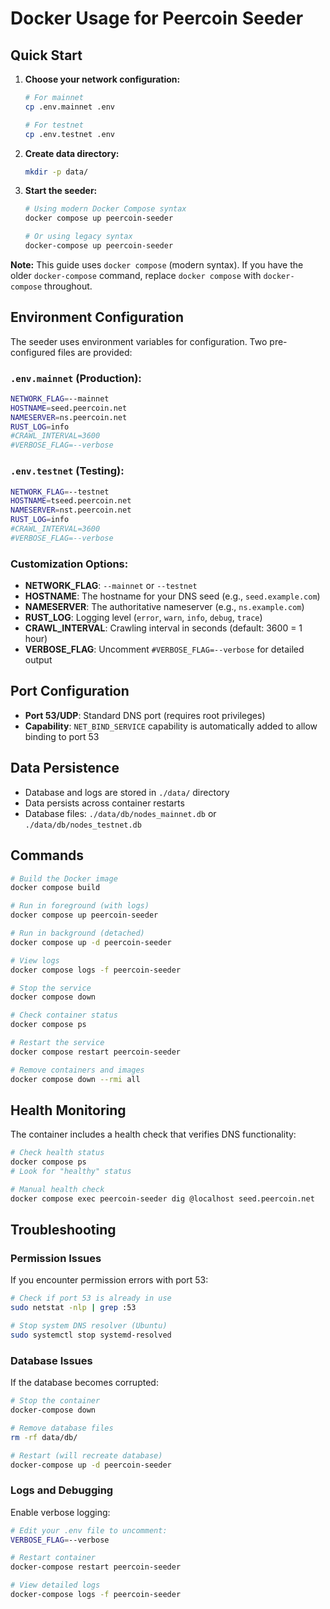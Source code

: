 # Docker Usage for Peercoin Seeder

## Quick Start

1. **Choose your network configuration:**
   ```bash
   # For mainnet
   cp .env.mainnet .env
   
   # For testnet  
   cp .env.testnet .env
   ```

2. **Create data directory:**
   ```bash
   mkdir -p data/
   ```

3. **Start the seeder:**
   ```bash
   # Using modern Docker Compose syntax
   docker compose up peercoin-seeder
   
   # Or using legacy syntax
   docker-compose up peercoin-seeder
   ```

**Note:** This guide uses `docker compose` (modern syntax). If you have the older `docker-compose` command, replace `docker compose` with `docker-compose` throughout.

## Environment Configuration

The seeder uses environment variables for configuration. Two pre-configured files are provided:

### `.env.mainnet` (Production):
```bash
NETWORK_FLAG=--mainnet
HOSTNAME=seed.peercoin.net
NAMESERVER=ns.peercoin.net
RUST_LOG=info
#CRAWL_INTERVAL=3600
#VERBOSE_FLAG=--verbose
```

### `.env.testnet` (Testing):
```bash
NETWORK_FLAG=--testnet
HOSTNAME=tseed.peercoin.net
NAMESERVER=nst.peercoin.net
RUST_LOG=info
#CRAWL_INTERVAL=3600
#VERBOSE_FLAG=--verbose
```

### Customization Options:

- **NETWORK_FLAG**: `--mainnet` or `--testnet`
- **HOSTNAME**: The hostname for your DNS seed (e.g., `seed.example.com`)
- **NAMESERVER**: The authoritative nameserver (e.g., `ns.example.com`)
- **RUST_LOG**: Logging level (`error`, `warn`, `info`, `debug`, `trace`)
- **CRAWL_INTERVAL**: Crawling interval in seconds (default: 3600 = 1 hour)
- **VERBOSE_FLAG**: Uncomment `#VERBOSE_FLAG=--verbose` for detailed output

## Port Configuration

- **Port 53/UDP**: Standard DNS port (requires root privileges)
- **Capability**: `NET_BIND_SERVICE` capability is automatically added to allow binding to port 53

## Data Persistence

- Database and logs are stored in `./data/` directory
- Data persists across container restarts
- Database files: `./data/db/nodes_mainnet.db` or `./data/db/nodes_testnet.db`

## Commands

```bash
# Build the Docker image
docker compose build

# Run in foreground (with logs)
docker compose up peercoin-seeder

# Run in background (detached)
docker compose up -d peercoin-seeder

# View logs
docker compose logs -f peercoin-seeder

# Stop the service
docker compose down

# Check container status
docker compose ps

# Restart the service
docker compose restart peercoin-seeder

# Remove containers and images
docker compose down --rmi all
```

## Health Monitoring

The container includes a health check that verifies DNS functionality:

```bash
# Check health status
docker compose ps
# Look for "healthy" status

# Manual health check
docker compose exec peercoin-seeder dig @localhost seed.peercoin.net
```

## Troubleshooting

### Permission Issues
If you encounter permission errors with port 53:
```bash
# Check if port 53 is already in use
sudo netstat -nlp | grep :53

# Stop system DNS resolver (Ubuntu)
sudo systemctl stop systemd-resolved
```

### Database Issues
If the database becomes corrupted:
```bash
# Stop the container
docker-compose down

# Remove database files
rm -rf data/db/

# Restart (will recreate database)
docker-compose up -d peercoin-seeder
```

### Logs and Debugging
Enable verbose logging:
```bash
# Edit your .env file to uncomment:
VERBOSE_FLAG=--verbose

# Restart container
docker-compose restart peercoin-seeder

# View detailed logs
docker-compose logs -f peercoin-seeder
```
